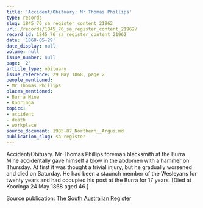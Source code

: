 ```yaml
---
title: 'Accident/Obituary: Mr Thomas Phillips'
type: records
slug: 1845_76_sa_register_content_21962
url: /records/1845_76_sa_register_content_21962/
record_id: 1845_76_sa_register_content_21962
date: '1868-05-29'
date_display: null
volume: null
issue_number: null
page: '2'
article_type: obituary
issue_reference: 29 May 1868, page 2
people_mentioned:
- Mr Thomas Phillips
places_mentioned:
- Burra Mine
- Kooringa
topics:
- accident
- death
- workplace
source_document: 1985-87_Northern__Argus.md
publication_slug: sa-register
---
```


Accident/Obituary.  Mr Thomas Phillips foreman blacksmith at the Burra Mine accidentally gave himself a blow in the abdomen with a hammer on Thursday.  At first it was thought a trivial injury, but he gradually worsened and died on Saturday.  He had been a staunch member of the Wesleyans for twenty years and had occupied his post at the Burra for 17 years.  [Died at Kooringa 24 May 1868 aged 46.]

Source publication: [The South Australian Register](/publications/sa-register/)
